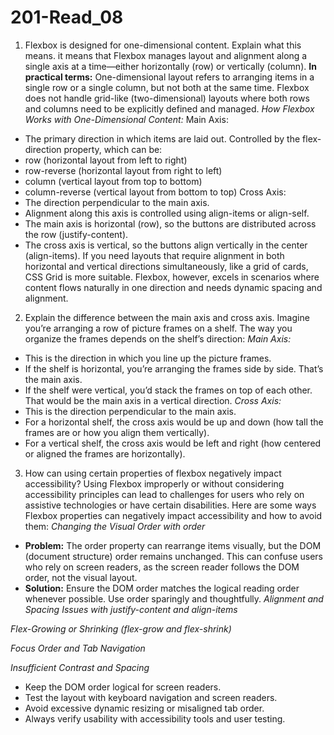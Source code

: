 # 201-Read_08

1. Flexbox is designed for one-dimensional content. Explain what this means.
it means that Flexbox manages layout and alignment along a single axis at a time—either horizontally (row) or vertically (column).
**In practical terms:**
One-dimensional layout refers to arranging items in a single row or a single column, but not both at the same time.
Flexbox does not handle grid-like (two-dimensional) layouts where both rows and columns need to be explicitly defined and managed.
*How Flexbox Works with One-Dimensional Content:*
Main Axis:
- The primary direction in which items are laid out.
Controlled by the flex-direction property, which can be:
- row (horizontal layout from left to right)
- row-reverse (horizontal layout from right to left)
- column (vertical layout from top to bottom)
- column-reverse (vertical layout from bottom to top)
Cross Axis:
- The direction perpendicular to the main axis.
- Alignment along this axis is controlled using align-items or align-self.
- The main axis is horizontal (row), so the buttons are distributed across the row (justify-content).
- The cross axis is vertical, so the buttons align vertically in the center (align-items).
If you need layouts that require alignment in both horizontal and vertical directions simultaneously, like a grid of cards, CSS Grid is more suitable. Flexbox, however, excels in scenarios where content flows naturally in one direction and needs dynamic spacing and alignment.

2. Explain the difference between the main axis and cross axis.
Imagine you’re arranging a row of picture frames on a shelf. The way you organize the frames depends on the shelf’s direction:
*Main Axis:*
- This is the direction in which you line up the picture frames.
- If the shelf is horizontal, you’re arranging the frames side by side. That’s the main axis.
- If the shelf were vertical, you’d stack the frames on top of each other. That would be the main axis in a vertical direction.
*Cross Axis:*
- This is the direction perpendicular to the main axis.
- For a horizontal shelf, the cross axis would be up and down (how tall the frames are or how you align them vertically).
- For a vertical shelf, the cross axis would be left and right (how centered or aligned the frames are horizontally).

3. How can using certain properties of flexbox negatively impact accessibility?
Using Flexbox improperly or without considering accessibility principles can lead to challenges for users who rely on assistive technologies or have certain disabilities. Here are some ways Flexbox properties can negatively impact accessibility and how to avoid them:
*Changing the Visual Order with order*
- **Problem:** The order property can rearrange items visually, but the DOM (document structure) order remains unchanged. This can confuse users who rely on screen readers, as the screen reader follows the DOM order, not the visual layout.
- **Solution:** Ensure the DOM order matches the logical reading order whenever possible. Use order sparingly and thoughtfully.
*Alignment and Spacing Issues with justify-content and align-items*

*Flex-Growing or Shrinking (flex-grow and flex-shrink)*

*Focus Order and Tab Navigation*

*Insufficient Contrast and Spacing*

- Keep the DOM order logical for screen readers.
- Test the layout with keyboard navigation and screen readers.
- Avoid excessive dynamic resizing or misaligned tab order.
- Always verify usability with accessibility tools and user testing.



